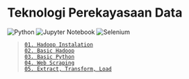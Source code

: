 # Teknologi Perekayasaan Data

![Python](https://img.shields.io/badge/python-3670A0?style=for-the-badge&logo=python&logoColor=ffdd54)
![Jupyter Notebook](https://img.shields.io/badge/jupyter-%23FA0F00.svg?style=for-the-badge&logo=jupyter&logoColor=white)
![Selenium](https://img.shields.io/badge/-selenium-%43B02A?style=for-the-badge&logo=selenium&logoColor=white)

> [`01. Hadoop Instalation`](meet1)     
> [`02. Basic Hadoop`](meet2)       
> [`03. Basic Python`](meet3)       
> [`04. Web Scraping`](meet4)       
> [`05. Extract, Transform, Load`](meet5)       

